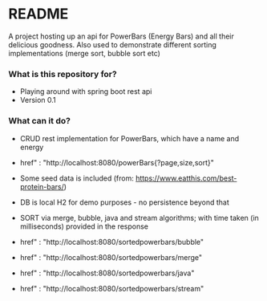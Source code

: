 # README #

A project hosting up an api for PowerBars (Energy Bars) and all their delicious goodness.
Also used to demonstrate different sorting implementations (merge sort, bubble sort etc) 

### What is this repository for? ###

* Playing around with spring boot rest api
* Version 0.1

### What can it do? ###

* CRUD rest implementation for PowerBars, which have a name and energy
* href" : "http://localhost:8080/powerBars{?page,size,sort}"

* Some seed data is included (from: https://www.eatthis.com/best-protein-bars/)
* DB is local H2 for demo purposes - no persistence beyond that

* SORT via merge, bubble, java and stream algorithms; with time taken (in milliseconds) provided in the response
* href" : "http://localhost:8080/sortedpowerbars/bubble"
* href" : "http://localhost:8080/sortedpowerbars/merge"
* href" : "http://localhost:8080/sortedpowerbars/java"
* href" : "http://localhost:8080/sortedpowerbars/stream"

